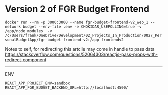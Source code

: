 # Version 2 of FGR Budget Frontend


`docker run --rm -p 3000:3000 --name fgr-budget-frontend-v2_web_1 --network budget --env-file .env -e CHOKIDAR_USEPOLLING=true -v /app/node_modules  -v /c/Users/frank/OneDrive/Development/02_Projects_In_Production/0027_PersonalBudgetApp/fgr-budget-frontend-v2:/app frontendv2`


Notes to self, for redirecting this artcile may come in handle to pass data
https://stackoverflow.com/questions/52064303/reactjs-pass-props-with-redirect-component


----
ENV
```
REACT_APP_PROJECT_ENV=sandbox
REACT_APP_FGR_BUDGET_BACKEND_URL=http://localhost:4500/
```